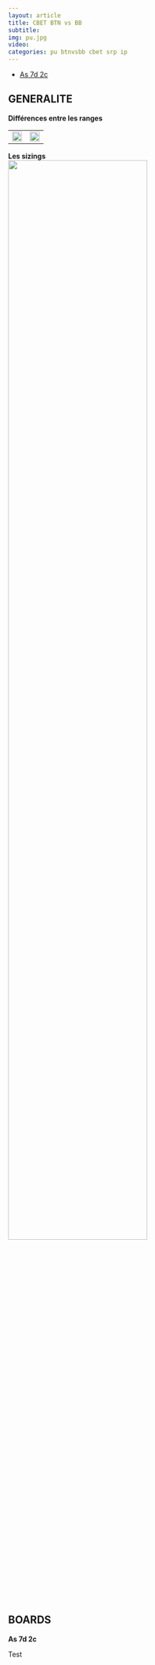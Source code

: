 ```yaml
---
layout: article
title: CBET BTN vs BB
subtitle: 
img: pu.jpg
video: 
categories: pu btnvsbb cbet srp ip
---
```


<div class="body">

  <ul>
    <li><a href="#A72">As 7d 2c</a></li>
  </ul>

  <h2>GENERALITE</h2>

  <div><b>Différences entre les ranges</b></div>

  <table class="video">
    <tbody>
      <tr>
        <td><img src="/blog/img/2024-02-04-core.png" style="width: 99%;"></td>
        <td><img src="/blog/img/2024-02-04-top.png" style="width: 99%;"></td>
      </tr>
    </tbody>
  </table>

  <div><b>Les sizings</b></div>

  <img src="/blog/img/2024-02-04-eq.png" style="width: 75%;">

  <h2>BOARDS</h2>

  <div><b id="A72">As 7d 2c</b></div>

  <p>Test</p>
  
</div>
